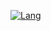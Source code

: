 <!--
# ‎  
[![os](https://skillicons.dev/icons?i=windows,linux,debian,kali,mint,ubuntu,arch,vscode,pycharm,webstorm)](https://skillicons.dev)
# ‎  
[![Lang](https://skillicons.dev/icons?i=c,cs,cpp,py,js,ts,bash,powershell,markdown,vim)](https://skillicons.dev)
# ‎   
[![Stack](https://skillicons.dev/icons?i=html,css,react,tailwind,astro,next,vite,nodejs,nestjs,expressjs,postgres,supabase)](https://skillicons.dev)
# ‎  
[![Tools](https://skillicons.dev/icons?i=npm,pnpm,webpack,docker,nginx)](https://skillicons.dev)
# ‎  
[![moreTools](https://skillicons.dev/icons?i=svg,latex,notion,obsidian,codepen,figma,postman)](https://skillicons.dev)
#‎
[![versions](https://skillicons.dev/icons?i=aws,gcp,github,git,vercel,netlify)](https://skillicons.dev)
#### 📫 I’m looking to collaborate on
Open Source Backend Projects: Interested in contributing to projects that involve API development, database management, or enhancing server-side performance.<br>Cybersecurity Initiatives: Keen to collaborate on projects that focus on improving application security, penetration testing, or security audits.
<br>
#### 🔭 I’m currently learning
Ethical Hacking & Penetration Testing: Expanding my knowledge in cybersecurity to better understand potential threats and how to protect against them.
<br>Advanced Node.js & NestJS: Deepening my understanding of these technologies to build more robust and scalable backend systems.
<br>Cloud Architecture: Exploring cloud platforms and services, focusing on AWS and containerization technologies like Docker.
<br>
#### 💬 Ask me about
Backend Development: From designing APIs to optimizing databases, I'm passionate about all things backend.
<br>Cybersecurity Practices: I can share insights on securing applications, implementing authentication systems, and staying updated with security trends.
<br>Server-Side Optimization: Whether it’s performance tuning or designing scalable architectures, I’m always up for a discussion.
<br>

<img src="https://media0.giphy.com/media/v1.Y2lkPTc5MGI3NjExbnEwOGxuYThwaTQxdTExYXh0NWp3MXN4NzNpaWZkandxdDV4MmZnYyZlcD12MV9pbnRlcm5hbF9naWZfYnlfaWQmY3Q9Zw/12W5Sg2koWYnwA/giphy.webp" alt="outro" height=350px width=100% />

# 📊 GitHub Stats:
![](https://github-readme-stats.vercel.app/api?username=pertinaz&theme=transparent&hide_border=false&include_all_commits=false&count_private=false&margin-w=4)<br/>
![](https://github-readme-streak-stats.herokuapp.com/?user=pertinaz&theme=transparent&hide_border=false&margin-w=4)<br/>
![](https://github-readme-stats.vercel.app/api/top-langs/?username=pertinaz&theme=transparent&hide_border=false&include_all_commits=false&count_private=false&layout=compact&margin-w=4)

## 🏆 GitHub Trophies
![](https://github-profile-trophy.vercel.app/?username=pertinaz&theme=transparent&no-frame=false&no-bg=true&margin-w=4)

### ✍️ Random Dev Quote
![](https://quotes-github-readme.vercel.app/api?type=horizontal&theme=light)

### 🔝 Top Contributed Repo
![](https://github-contributor-stats.vercel.app/api?username=pertinaz&limit=5&theme=transparent&combine_all_yearly_contributions=true&margin-w=4)

---
[![](https://visitcount.itsvg.in/api?id=pertinaz&icon=5&color=1)](https://visitcount.itsvg.in)

![Render](https://img.shields.io/badge/Render-%46E3B7.svg?style=flat-square&logo=render&logoColor=white) 
![JWT](https://img.shields.io/badge/JWT-black?style=flat-square&logo=JSON%20web%20tokens) 
![Nodemon](https://img.shields.io/badge/NODEMON-%23323330.svg?style=flat-square&logo=nodemon&logoColor=%BBDEAD)
![React Router](https://img.shields.io/badge/React_Router-CA4245?style=flat-square&logo=react-router&logoColor=white)
![React Hook Form](https://img.shields.io/badge/React%20Hook%20Form-%23EC5990.svg?style=flat-square&logo=reacthookform&logoColor=white)
![Socket.io](https://img.shields.io/badge/Socket.io-black?style=flat-square&logo=socket.io&badgeColor=010101)
![Apache](https://img.shields.io/badge/apache-%23D42029.svg?style=flat-square&logo=apache&logoColor=white)
![Pandas](https://img.shields.io/badge/pandas-%23150458.svg?style=flat-square&logo=pandas&logoColor=white)
![ESLint](https://img.shields.io/badge/ESLint-4B3263?style=flat-square&logo=eslint&logoColor=white)
![Trello](https://img.shields.io/badge/Trello-%23026AA7.svg?style=flat-square&logo=Trello&logoColor=white) 
![Swagger](https://img.shields.io/badge/-Swagger-%23Clojure?style=flat-square&logo=swagger&logoColor=white)
-->

[![Lang](https://skillicons.dev/icons?i=bash,powershell,linux)](https://skillicons.dev)

